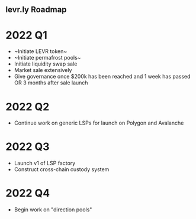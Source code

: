## levr.ly Roadmap
# 2022 Q1
* ~Initiate LEVR token~
* ~Initiate permafrost pools~
* Initiate liquidity swap sale
* Market sale extensively
* Give governance once $200k has been reached and 1 week has passed OR 3 months after sale launch

# 2022 Q2
* Continue work on generic LSPs for launch on Polygon and Avalanche

# 2022 Q3
* Launch v1 of LSP factory
* Construct cross-chain custody system

# 2022 Q4
* Begin work on "direction pools"


